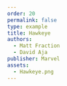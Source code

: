 ```yaml
---
order: 20
permalink: false
type: example
title: Hawkeye
authors: 
  - Matt Fraction
  - David Aja 
publisher: Marvel 
assets: 
  - Hawkeye.png
---
```

